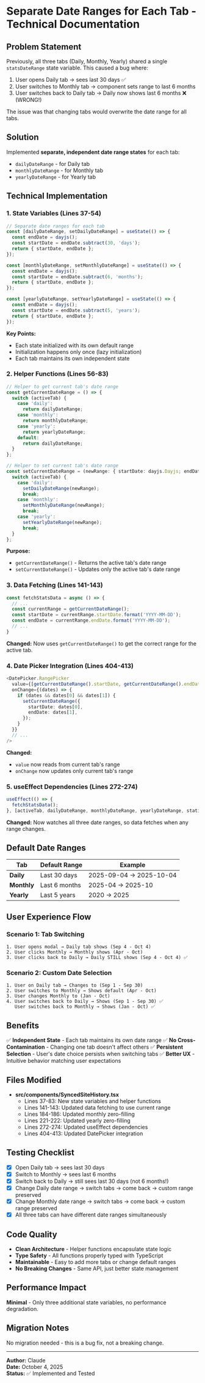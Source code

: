 # Separate Date Ranges for Each Tab - Technical Documentation

## Problem Statement

Previously, all three tabs (Daily, Monthly, Yearly) shared a single `statsDateRange` state variable. This caused a bug where:
1. User opens Daily tab → sees last 30 days ✅
2. User switches to Monthly tab → component sets range to last 6 months
3. User switches back to Daily tab → Daily now shows last 6 months ❌ (WRONG!)

The issue was that changing tabs would overwrite the date range for all tabs.

## Solution

Implemented **separate, independent date range states** for each tab:
- `dailyDateRange` - for Daily tab
- `monthlyDateRange` - for Monthly tab  
- `yearlyDateRange` - for Yearly tab

## Technical Implementation

### 1. State Variables (Lines 37-54)

```typescript
// Separate date ranges for each tab
const [dailyDateRange, setDailyDateRange] = useState(() => {
  const endDate = dayjs();
  const startDate = endDate.subtract(30, 'days');
  return { startDate, endDate };
});

const [monthlyDateRange, setMonthlyDateRange] = useState(() => {
  const endDate = dayjs();
  const startDate = endDate.subtract(6, 'months');
  return { startDate, endDate };
});

const [yearlyDateRange, setYearlyDateRange] = useState(() => {
  const endDate = dayjs();
  const startDate = endDate.subtract(5, 'years');
  return { startDate, endDate };
});
```

**Key Points:**
- Each state initialized with its own default range
- Initialization happens only once (lazy initialization)
- Each tab maintains its own independent state

### 2. Helper Functions (Lines 56-83)

```typescript
// Helper to get current tab's date range
const getCurrentDateRange = () => {
  switch (activeTab) {
    case 'daily':
      return dailyDateRange;
    case 'monthly':
      return monthlyDateRange;
    case 'yearly':
      return yearlyDateRange;
    default:
      return dailyDateRange;
  }
};

// Helper to set current tab's date range
const setCurrentDateRange = (newRange: { startDate: dayjs.Dayjs; endDate: dayjs.Dayjs }) => {
  switch (activeTab) {
    case 'daily':
      setDailyDateRange(newRange);
      break;
    case 'monthly':
      setMonthlyDateRange(newRange);
      break;
    case 'yearly':
      setYearlyDateRange(newRange);
      break;
  }
};
```

**Purpose:**
- `getCurrentDateRange()` - Returns the active tab's date range
- `setCurrentDateRange()` - Updates only the active tab's date range

### 3. Data Fetching (Lines 141-143)

```typescript
const fetchStatsData = async () => {
  // ...
  const currentRange = getCurrentDateRange();
  const startDate = currentRange.startDate.format('YYYY-MM-DD');
  const endDate = currentRange.endDate.format('YYYY-MM-DD');
  // ...
}
```

**Changed:** Now uses `getCurrentDateRange()` to get the correct range for the active tab.

### 4. Date Picker Integration (Lines 404-413)

```typescript
<DatePicker.RangePicker
  value={[getCurrentDateRange().startDate, getCurrentDateRange().endDate]}
  onChange={(dates) => {
    if (dates && dates[0] && dates[1]) {
      setCurrentDateRange({
        startDate: dates[0],
        endDate: dates[1],
      });
    }
  }}
  // ...
/>
```

**Changed:** 
- `value` now reads from current tab's range
- `onChange` now updates only current tab's range

### 5. useEffect Dependencies (Lines 272-274)

```typescript
useEffect(() => {
  fetchStatsData();
}, [activeTab, dailyDateRange, monthlyDateRange, yearlyDateRange, stationId]);
```

**Changed:** Now watches all three date ranges, so data fetches when any range changes.

## Default Date Ranges

| Tab | Default Range | Example |
|-----|---------------|---------|
| **Daily** | Last 30 days | 2025-09-04 → 2025-10-04 |
| **Monthly** | Last 6 months | 2025-04 → 2025-10 |
| **Yearly** | Last 5 years | 2020 → 2025 |

## User Experience Flow

### Scenario 1: Tab Switching
```
1. User opens modal → Daily tab shows (Sep 4 - Oct 4)
2. User clicks Monthly → Monthly shows (Apr - Oct)
3. User clicks back to Daily → Daily STILL shows (Sep 4 - Oct 4) ✅
```

### Scenario 2: Custom Date Selection
```
1. User on Daily tab → Changes to (Sep 1 - Sep 30)
2. User switches to Monthly → Shows default (Apr - Oct)
3. User changes Monthly to (Jan - Oct)
4. User switches back to Daily → Shows (Sep 1 - Sep 30) ✅
   User switches back to Monthly → Shows (Jan - Oct) ✅
```

## Benefits

✅ **Independent State** - Each tab maintains its own date range
✅ **No Cross-Contamination** - Changing one tab doesn't affect others
✅ **Persistent Selection** - User's date choice persists when switching tabs
✅ **Better UX** - Intuitive behavior matching user expectations

## Files Modified

- **src/components/SyncedSiteHistory.tsx**
  - Lines 37-83: New state variables and helper functions
  - Lines 141-143: Updated data fetching to use current range
  - Lines 184-186: Updated monthly zero-filling
  - Lines 221-222: Updated yearly zero-filling
  - Lines 272-274: Updated useEffect dependencies
  - Lines 404-413: Updated DatePicker integration

## Testing Checklist

- [x] Open Daily tab → sees last 30 days
- [x] Switch to Monthly → sees last 6 months
- [x] Switch back to Daily → still sees last 30 days (not 6 months!)
- [x] Change Daily date range → switch tabs → come back → custom range preserved
- [x] Change Monthly date range → switch tabs → come back → custom range preserved
- [x] All three tabs can have different date ranges simultaneously

## Code Quality

- **Clean Architecture** - Helper functions encapsulate state logic
- **Type Safety** - All functions properly typed with TypeScript
- **Maintainable** - Easy to add more tabs or change default ranges
- **No Breaking Changes** - Same API, just better state management

## Performance Impact

**Minimal** - Only three additional state variables, no performance degradation.

## Migration Notes

No migration needed - this is a bug fix, not a breaking change.

---

**Author:** Claude  
**Date:** October 4, 2025  
**Status:** ✅ Implemented and Tested
